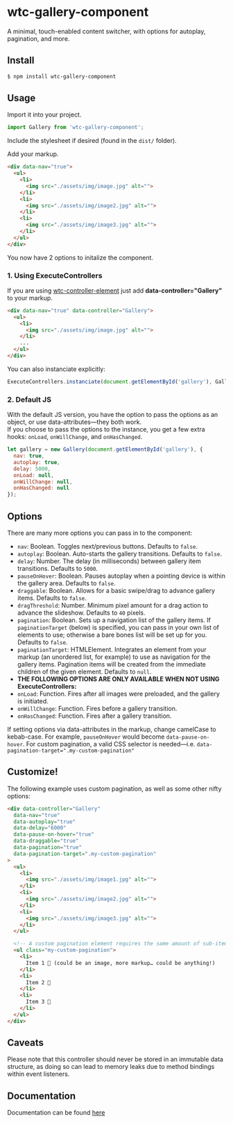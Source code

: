 # wtc-gallery-component
A minimal, touch-enabled content switcher, with options for autoplay, pagination, and more.

## Install
```sh
$ npm install wtc-gallery-component
```

## Usage
Import it into your project.
```javascript
import Gallery from 'wtc-gallery-component';
```

Include the stylesheet if desired (found in the `dist/` folder).

Add your markup.
```html
<div data-nav="true">
  <ul>
    <li>
      <img src="./assets/img/image.jpg" alt="">
    </li>
    <li>
      <img src="./assets/img/image2.jpg" alt="">
    </li>
    <li>
      <img src="./assets/img/image3.jpg" alt="">
    </li>
  </ul>
</div>
```

You now have 2 options to initalize the component.

### 1. Using ExecuteControllers
If you are using [wtc-controller-element] just add **data-controller="Gallery"** to your markup.
```html
<div data-nav="true" data-controller="Gallery">
  <ul>
    <li>
      <img src="./assets/img/image.jpg" alt="">
    </li>
    ...
  </ul>
</div>
```
You can also instanciate explicitly:
```javascript
ExecuteControllers.instanciate(document.getElementById('gallery'), Gallery);
```

### 2. Default JS
With the default JS version, you have the option to pass the options as an object, or use data-attributes—they both work.  
If you choose to pass the options to the instance, you get a few extra hooks: `onLoad`, `onWillChange`, and `onHasChanged`.
```javascript
let gallery = new Gallery(document.getElementById('gallery'), {
  nav: true,
  autoplay: true,
  delay: 5000,
  onLoad: null,
  onWillChange: null,
  onHasChanged: null
});
```

## Options
There are many more options you can pass in to the component:
  - `nav`: Boolean. Toggles next/previous buttons. Defaults to `false`.
  - `autoplay`: Boolean. Auto-starts the gallery transitions. Defaults to `false`.
  - `delay`: Number. The delay (in milliseconds) between gallery item transitions. Defaults to `5000`.
  - `pauseOnHover`: Boolean. Pauses autoplay when a pointing device is within the gallery area. Defaults to `false`.
  - `draggable`: Boolean. Allows for a basic swipe/drag to advance gallery items. Defaults to `false`.
  - `dragThreshold`: Number. Minimum pixel amount for a drag action to advance the slideshow. Defaults to `40` pixels.
  - `pagination`: Boolean. Sets up a navigation list of the gallery items. If `paginationTarget` (below) is specified, you can pass in your own list of elements to use; otherwise a bare bones list will be set up for you. Defaults to `false`.
  - `paginationTarget`: HTMLElement. Integrates an element from your markup (an unordered list, for example) to use as navigation for the gallery items. Pagination items will be created from the immediate children of the given element. Defaults to `null`.
  - **THE FOLLOWING OPTIONS ARE ONLY AVAILABLE WHEN NOT USING ExecuteControllers:**
  - `onLoad`: Function. Fires after all images were preloaded, and the gallery is initiated.
  - `onWillChange`: Function. Fires before a gallery transition.
  - `onHasChanged`: Function. Fires after a gallery transition.

If setting options via data-attributes in the markup, change camelCase to kebab-case. For example, `pauseOnHover` would become `data-pause-on-hover`.
For custom pagination, a valid CSS selector is needed—i.e. `data-pagination-target=".my-custom-pagination"`

## Customize!
The following example uses custom pagination, as well as some other nifty options:
```html
<div data-controller="Gallery"
  data-nav="true"
  data-autoplay="true"
  data-delay="6000"
  data-pause-on-hover="true"
  data-draggable="true"
  data-pagination="true"
  data-pagination-target=".my-custom-pagination"
>
  <ul>
    <li>
      <img src="./assets/img/image1.jpg" alt="">
    </li>
    <li>
      <img src="./assets/img/image2.jpg" alt="">
    </li>
    <li>
      <img src="./assets/img/image3.jpg" alt="">
    </li>
  </ul>

  <!-- A custom pagination element requires the same amount of sub-items as the number of gallery items. -->
  <ul class="my-custom-pagination">
    <li>
      Item 1 🐼 (could be an image, more markup… could be anything!)
    </li>
    <li>
      Item 2 🦊
    </li>
    <li>
      Item 3 🐍
    </li>
  </ul>
</div>
```

## Caveats
Please note that this controller should never be stored in an immutable data structure, as doing so can lead to memory leaks due to method bindings within event listeners.

[wtc-controller-element]:https://github.com/wethegit/wtc-controller-element

## Documentation
Documentation can be found [here](https://wethegit.github.io/wtc-gallery-component/Gallery.html)